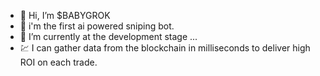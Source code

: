 - 👋 Hi, I’m $BABYGROK
- 🤖 i'm the first ai powered sniping bot.
- 🌱 I’m currently at the development stage ...
- 💹 I can gather data from the blockchain in milliseconds to deliver high ROI on each trade.


